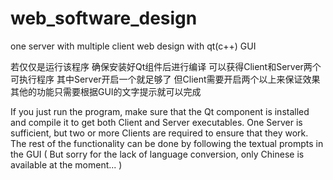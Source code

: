 # web_software_design
one server with multiple client web design with qt(c++) GUI

若仅仅是运行该程序 确保安装好Qt组件后进行编译 可以获得Client和Server两个可执行程序
其中Server开启一个就足够了 但Client需要开启两个以上来保证效果
其他的功能只需要根据GUI的文字提示就可以完成

If you just run the program, make sure that the Qt component is installed and compile it to get both Client and Server executables.
One Server is sufficient, but two or more Clients are required to ensure that they work.
The rest of the functionality can be done by following the textual prompts in the GUI
( But sorry for the lack of language conversion, only Chinese is available at the moment... )
